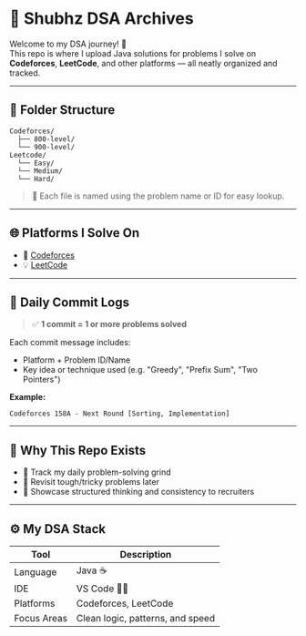 # 🧠 Shubhz DSA Archives

Welcome to my DSA journey! 🚀  
This repo is where I upload Java solutions for problems I solve on **Codeforces**, **LeetCode**, and other platforms — all neatly organized and tracked.

---

## 📁 Folder Structure

```
Codeforces/
  ├── 800-level/
  └── 900-level/
Leetcode/
  └── Easy/
  └── Medium/
  └── Hard/
```

> 📝 Each file is named using the problem name or ID for easy lookup.

---

## 🌐 Platforms I Solve On

- 🌟 [Codeforces](https://codeforces.com/profile/shubhz_cp)
- 💡 [LeetCode](https://leetcode.com/YOUR_PROFILE)

---

## 📆 Daily Commit Logs

> ✅ **1 commit = 1 or more problems solved**

Each commit message includes:

- Platform + Problem ID/Name
- Key idea or technique used (e.g. "Greedy", "Prefix Sum", "Two Pointers")

**Example:**

```
Codeforces 158A - Next Round [Sorting, Implementation]
```

---

## 📘 Why This Repo Exists

- 📌 Track my daily problem-solving grind
- 🔁 Revisit tough/tricky problems later
- 💼 Showcase structured thinking and consistency to recruiters

---

## ⚙️ My DSA Stack

| Tool        | Description                      |
| ----------- | -------------------------------- |
| Language    | Java ☕                          |
| IDE         | VS Code 🧑‍💻                       |
| Platforms   | Codeforces, LeetCode             |
| Focus Areas | Clean logic, patterns, and speed |
